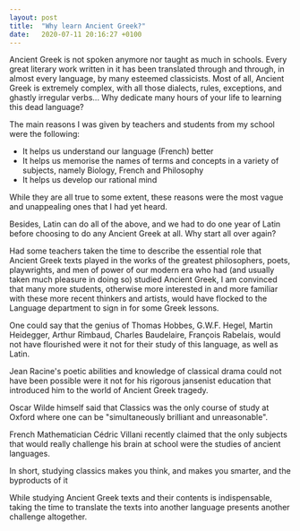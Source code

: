 ```yaml
---
layout: post
title:  "Why learn Ancient Greek?"
date:   2020-07-11 20:16:27 +0100
---
```


Ancient Greek is not spoken anymore nor taught as much in schools. Every great literary work written in it has been translated through and through, in almost every language, by many esteemed classicists. Most of all, Ancient Greek is extremely complex, with all those dialects, rules, exceptions, and ghastly irregular verbs... Why dedicate many hours of your life to learning this dead language?

The main reasons I was given by teachers and students from my school were the following:

- It helps us understand our language (French) better
- It helps us memorise the names of terms and concepts in a variety of subjects, namely Biology, French and Philosophy
- It helps us develop our rational mind

While they are all true to some extent, these reasons were the most vague and unappealing ones that I had yet heard.

Besides, Latin can do all of the above, and we had to do one year of Latin before choosing to do any Ancient Greek at all. Why start all over again?

Had some teachers taken the time to describe the essential role that Ancient Greek texts played in the works of the greatest philosophers, poets, playwrights, and men of power of our modern era who had (and usually taken much pleasure in doing so) studied Ancient Greek, I am convinced that many more students, otherwise more interested in and more familiar with these more recent thinkers and artists, would have flocked to the Language department to sign in for some Greek lessons.

One could say that the genius of Thomas Hobbes, G.W.F. Hegel,  Martin Heidegger, Arthur Rimbaud, Charles Baudelaire, François Rabelais, would not have flourished were it not for their study of this language, as well as Latin.

Jean Racine's poetic abilities and knowledge of classical drama could not have been possible were it not for his rigorous jansenist education that introduced him to the world of Ancient Greek tragedy.

Oscar Wilde himself said that Classics was the only course of study at Oxford where one can be "simultaneously brilliant and unreasonable".

French Mathematician Cédric Villani recently claimed that the only subjects that would really challenge his brain at school were the studies of ancient languages.

In short, studying classics makes you think, and makes you smarter, and the byproducts of it

While studying Ancient Greek texts and their contents is indispensable, taking the time to translate the texts into another language presents another challenge altogether. 